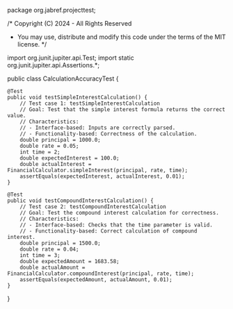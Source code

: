 package org.jabref.projecttest;

/* Copyright (C) 2024 <Peerapong Tantasilp> - All Rights Reserved
 * You may use, distribute and modify this code under the terms of the MIT license.
 */

import org.junit.jupiter.api.Test;
import static org.junit.jupiter.api.Assertions.*;

public class CalculationAccuracyTest {

    @Test
    public void testSimpleInterestCalculation() {
        // Test case 1: testSimpleInterestCalculation
        // Goal: Test that the simple interest formula returns the correct value.
        // Characteristics:
        // - Interface-based: Inputs are correctly parsed.
        // - Functionality-based: Correctness of the calculation.
        double principal = 1000.0;
        double rate = 0.05;
        int time = 2;
        double expectedInterest = 100.0;
        double actualInterest = FinancialCalculator.simpleInterest(principal, rate, time);
        assertEquals(expectedInterest, actualInterest, 0.01);
    }

    @Test
    public void testCompoundInterestCalculation() {
        // Test case 2: testCompoundInterestCalculation
        // Goal: Test the compound interest calculation for correctness.
        // Characteristics:
        // - Interface-based: Checks that the time parameter is valid.
        // - Functionality-based: Correct calculation of compound interest.
        double principal = 1500.0;
        double rate = 0.04;
        int time = 3;
        double expectedAmount = 1683.58;
        double actualAmount = FinancialCalculator.compoundInterest(principal, rate, time);
        assertEquals(expectedAmount, actualAmount, 0.01);
    }
}
